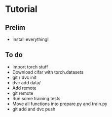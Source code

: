 # Tutorial

## Prelim

* Install everything!

## To do

* Import torch stuff
* Download cifar with torch.datasets
* git / dvc init
* dvc add data/
* Add remote
* git remote
* Run some training tests
* Move all functions into prepare.py and train.py
* git add and dvc push
